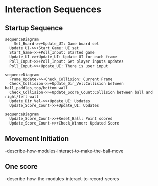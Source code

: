 # Interaction Sequences

## Startup Sequence

```mermaid
sequenceDiagram
    Set_Board->>+Update_UI: Game board set
  Update_UI->>+Start_Game: UI set
  Start_Game->>+Poll_Input: Started game
  Update_UI->>+Update_UI: Update UI for each frame
  Poll_Input->>+Poll_Input: Get player inputs updates
  Poll_Input->>+Update_UI: There is user input
```

```mermaid
sequenceDiagram
  Frame_Update->>+Check_Collision: Current Frame
  Check_Collision->>+Update_Dir_Vel:Collision between ball,paddles,top/bottom wall
  Check_Collision->>+Update_Score_Count:Collision between ball and right/left wall
  Update_Dir_Vel->>+Update_UI: Updates
  Update_Score_Count->>+Update_UI: Updates
```

```mermaid
sequenceDiagram
  Update_Score_Count->>+Reset_Ball: Point scored
  Update_Score_Count->>+Check_Winner: Updated Score
```

## Movement Initiation

-describe-how-modules-interact-to-make-the-ball-move

## One score

-describe-how-the-modules-interact-to-record-scores

